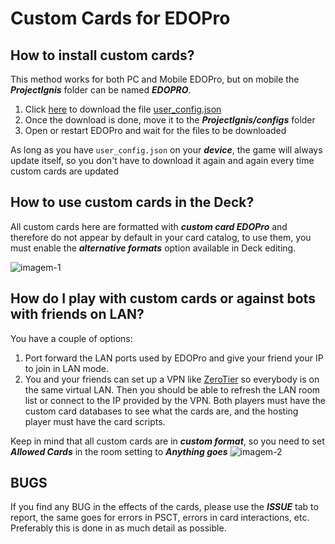 # Custom Cards for EDOPro
## How to install custom cards?
This method works for both PC and Mobile EDOPro, but on mobile the ***ProjectIgnis*** folder can be named ***EDOPRO***.

1. Click [here][df2] to download the file [user_config.json][df2]
2. Once the download is done, move it to the ***ProjectIgnis/configs*** folder
3. Open or restart EDOPro and wait for the files to be downloaded

As long as you have `user_config.json` on your ***device***, the game will always update itself, so you don't have to download it again and again every time custom cards are updated

## How to use custom cards in the Deck?
All custom cards here are formatted with ***custom card EDOPro*** and therefore do not appear by default in your card catalog, to use them, you must enable the ***alternative formats*** option available in Deck editing.

![imagem-1][img1]

## How do I play with custom cards or against bots with friends on LAN?
You have a couple of options:
1. Port forward the LAN ports used by EDOPro and give your friend your IP to join in LAN mode.
2. You and your friends can set up a VPN like [ZeroTier][df3] so everybody is on the same virtual LAN. Then you should be able to refresh the LAN room list or connect to the IP provided by the VPN. Both players must have the custom card databases to see what the cards are, and the hosting player must have the card scripts.

Keep in mind that all custom cards are in ***custom format***, so you need to set ***Allowed Cards*** in the room setting to ***Anything goes***
![imagem-2][img2]

## BUGS
If you find any BUG in the effects of the cards, please use the ***ISSUE*** tab to report, the same goes for errors in  PSCT, errors in card interactions, etc.  Preferably this is done in as much detail as possible.






[df2]: <https://drive.google.com/file/d/1N-Zbb6g6b-L1thwoX-p1TRlx0L0KK58S/view?usp=drivesdk>
[img1]: <https://user-images.githubusercontent.com/107518574/205525916-bc2f4be4-5f34-4b0c-ae0a-8211ae40f8ab.jpg>
[img2]: <https://user-images.githubusercontent.com/107518574/205527563-42a0e83d-a2a9-4861-a0e6-b3c9b5c091a4.jpg>
[df3]: <https://www.zerotier.com/>
